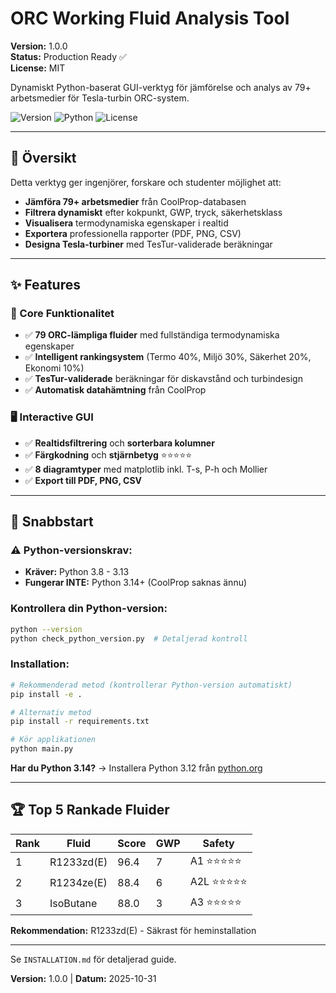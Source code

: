 # ORC Working Fluid Analysis Tool

**Version:** 1.0.0  
**Status:** Production Ready ✅  
**License:** MIT

Dynamiskt Python-baserat GUI-verktyg för jämförelse och analys av 79+ arbetsmedier för Tesla-turbin ORC-system.

![Version](https://img.shields.io/badge/version-1.0.0-blue)
![Python](https://img.shields.io/badge/python-3.8%2B-blue)
![License](https://img.shields.io/badge/license-MIT-green)

---

## 🎯 Översikt

Detta verktyg ger ingenjörer, forskare och studenter möjlighet att:
- **Jämföra 79+ arbetsmedier** från CoolProp-databasen
- **Filtrera dynamiskt** efter kokpunkt, GWP, tryck, säkerhetsklass
- **Visualisera** termodynamiska egenskaper i realtid
- **Exportera** professionella rapporter (PDF, PNG, CSV)
- **Designa Tesla-turbiner** med TesTur-validerade beräkningar

---

## ✨ Features

### 🔬 Core Funktionalitet
- ✅ **79 ORC-lämpliga fluider** med fullständiga termodynamiska egenskaper
- ✅ **Intelligent rankingsystem** (Termo 40%, Miljö 30%, Säkerhet 20%, Ekonomi 10%)
- ✅ **TesTur-validerade** beräkningar för diskavstånd och turbindesign
- ✅ **Automatisk datahämtning** från CoolProp

### 🖥️ Interactive GUI
- ✅ **Realtidsfiltrering** och **sorterbara kolumner**
- ✅ **Färgkodning** och **stjärnbetyg** ⭐⭐⭐⭐⭐
- ✅ **8 diagramtyper** med matplotlib inkl. T-s, P-h och Mollier
- ✅ **Export till PDF, PNG, CSV**

---

## 🚀 Snabbstart

### ⚠️ Python-versionskrav:
- **Kräver:** Python 3.8 - 3.13
- **Fungerar INTE:** Python 3.14+ (CoolProp saknas ännu)

### Kontrollera din Python-version:
```bash
python --version
python check_python_version.py  # Detaljerad kontroll
```

### Installation:
```bash
# Rekommenderad metod (kontrollerar Python-version automatiskt)
pip install -e .

# Alternativ metod
pip install -r requirements.txt

# Kör applikationen
python main.py
```

**Har du Python 3.14?** → Installera Python 3.12 från [python.org](https://www.python.org/downloads/)

---

## 🏆 Top 5 Rankade Fluider

| Rank | Fluid | Score | GWP | Safety |
|------|-------|-------|-----|--------|
| 1 | R1233zd(E) | 96.4 | 7 | A1 ⭐⭐⭐⭐⭐ |
| 2 | R1234ze(E) | 88.4 | 6 | A2L ⭐⭐⭐⭐⭐ |
| 3 | IsoButane | 88.0 | 3 | A3 ⭐⭐⭐⭐⭐ |

**Rekommendation:** R1233zd(E) - Säkrast för heminstallation

---

Se `INSTALLATION.md` för detaljerad guide.

**Version:** 1.0.0 | **Datum:** 2025-10-31
